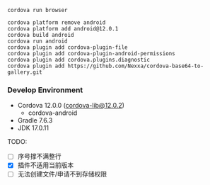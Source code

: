 ```shell
cordova run browser

cordova platform remove android
cordova platform add android@12.0.1
cordova build android
cordova run android
cordova plugin add cordova-plugin-file
cordova plugin add cordova-plugin-android-permissions
cordova plugin add cordova.plugins.diagnostic
cordova plugin add https://github.com/Nexxa/cordova-base64-to-gallery.git
```

### Develop Environment

- Cordova 12.0.0 (cordova-lib@12.0.2)
  - cordova-android
- Gradle 7.6.3
- JDK 17.0.11

TODO:
- [ ] 序号撑不满整行
- [x] 插件不适用当前版本
- [ ] 无法创建文件/申请不到存储权限